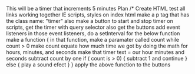 This will be a timer that increments 5 minutes
Plan
/*
Create HTML
test all links working together IE scripts, styles
on index html make a p tag that has the class name: "timer"
also make a button to start and stop timer
on scripts, get the timer with query selector
also get the buttons
add event listeners
in those event listeners, do a setInterval for the below function
make a function
{
    in that function, make a paramater called count
    while count > 0
        make count equate how much time we got by doing the math for hours, minutes, and seconds
        make that timer text = our hour minutes and seconds
        subtract count by one
        if ( count is > 0)
        {
            subtract 1 and continue
        }
        else {
           play a sound efect
        }
}
apply the above function to the buttons